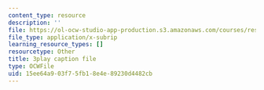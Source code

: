 ```yaml
---
content_type: resource
description: ''
file: https://ol-ocw-studio-app-production.s3.amazonaws.com/courses/res-ll-005-mathematics-of-big-data-and-machine-learning-january-iap-2020/15ee64a903f75fb18e4e89230d4482cb_P5SjikeOHr0.vtt
file_type: application/x-subrip
learning_resource_types: []
resourcetype: Other
title: 3play caption file
type: OCWFile
uid: 15ee64a9-03f7-5fb1-8e4e-89230d4482cb
---
```

